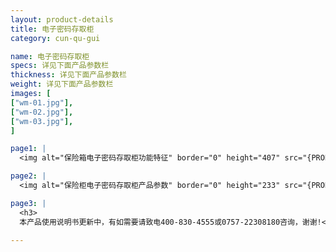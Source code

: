 ```yaml
---
layout: product-details
title: 电子密码存取柜
category: cun-qu-gui

name: 电子密码存取柜
specs: 详见下面产品参数栏
thickness: 详见下面产品参数栏
weight: 详见下面产品参数栏
images: [
["wm-01.jpg"],
["wm-02.jpg"],
["wm-03.jpg"],
]

page1: |
  <img alt="保险箱电子密码存取柜功能特征" border="0" height="407" src="{PRODUCT_IMAGES}products/wm-gn.jpg" width="538" />

page2: |
  <img alt="保险柜电子密码存取柜产品参数" border="0" height="233" src="{PRODUCT_IMAGES}products/wm-cpcs.jpg" width="504" />

page3: |
  <h3>
  本产品使用说明书更新中，有如需要请致电400-830-4555或0757-22308180咨询，谢谢!</h3>

---
```

